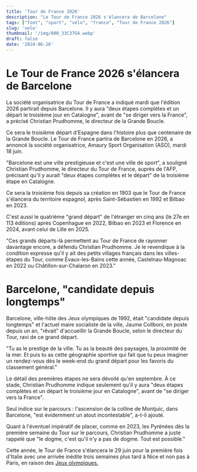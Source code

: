 ```yaml
---
title: 'Tour de France 2026'
description: "Le Tour de France 2026 s'élancera de Barcelone"
tags: ["foot", "sport", "vélo", "france", "Tour de France 2026"]
slug: 'velo'
thumbnail: '/img/000_33C37G4.webp'
draft: false
date: '2024-06-26'
---
```


# Le Tour de France 2026 s'élancera de Barcelone

La société organisatrice du Tour de France a indiqué mardi que l'édition 2026 partirait depuis Barcelone. Il y aura "deux étapes complètes et un départ le troisième jour en Catalogne", avant de "se diriger vers la France", a précisé Christian Prudhomme, le directeur de la Grande Boucle.

Ce sera le troisième départ d'Espagne dans l'histoire plus que centenaire de la Grande Boucle. Le Tour de France partira de Barcelone en 2026, a annoncé la société organisatrice, Amaury Sport Organisation (ASO), mardi 18 juin.

"Barcelone est une ville prestigieuse et c'est une ville de sport", a souligné Christian Prudhomme, le directeur du Tour de France, auprès de l'AFP, précisant qu'il y aurait "deux étapes complètes et le départ" de la troisième étape en Catalogne.

Ce sera la troisième fois depuis sa création en 1903 que le Tour de France s'élancera du territoire espagnol, après Saint-Sébastien en 1992 et Bilbao en 2023.

C'est aussi le quatrième "grand départ" de l'étranger en cinq ans (le 27e en 113 éditions) après Copenhague en 2022, Bilbao en 2023 et Florence en 2024, avant celui de Lille en 2025.

"Ces grands départs-là permettent au Tour de France de rayonner davantage encore, a défendu Christian Prudhomme. Je le revendique à la condition expresse qu'il y ait des petits villages français dans les villes-étapes du Tour, comme Évaux-les-Bains cette année, Castelnau-Magnoac en 2022 ou Châtillon-sur-Chalaron en 2023."

# Barcelone, "candidate depuis longtemps"
Barcelone, ville-hôte des Jeux olympiques de 1992, était "candidate depuis longtemps" et l'actuel maire socialiste de la ville, Jaume Collboni, en poste depuis un an, "rêvait" d'accueillir la Grande Boucle, selon le directeur du Tour, ravi de ce grand départ.

"Tu as le prestige de la ville. Tu as la beauté des paysages, la proximité de la mer. Et puis tu as cette géographie sportive qui fait que tu peux imaginer un rendez-vous dès le week-end du grand départ pour les favoris du classement général."

Le détail des premières étapes ne sera dévoilé qu'en septembre. À ce stade, Christian Prudhomme indique seulement qu'il y aura "deux étapes complètes et un départ le troisième jour en Catalogne", avant de "se diriger vers la France".

Seul indice sur le parcours : l'ascension de la colline de Montjuic, dans Barcelone, "est évidemment un atout incontestable", a-t-il ajouté.

Quant à l'éventuel impératif de placer, comme en 2023, les Pyrénées dès la première semaine du Tour sur le parcours, Christian Prudhomme a juste rappelé que "le dogme, c'est qu'il n'y a pas de dogme. Tout est possible."

Cette année, le Tour de France s'élancera le 29 juin pour la première fois d'Italie avec une arrivée inédite trois semaines plus tard à Nice et non pas à Paris, en raison des <a href="https://www.france24.com/fr/jeux-olympiques-jo-paris-2024/" class="lien" target="_blank">Jeux olympiques.</a>